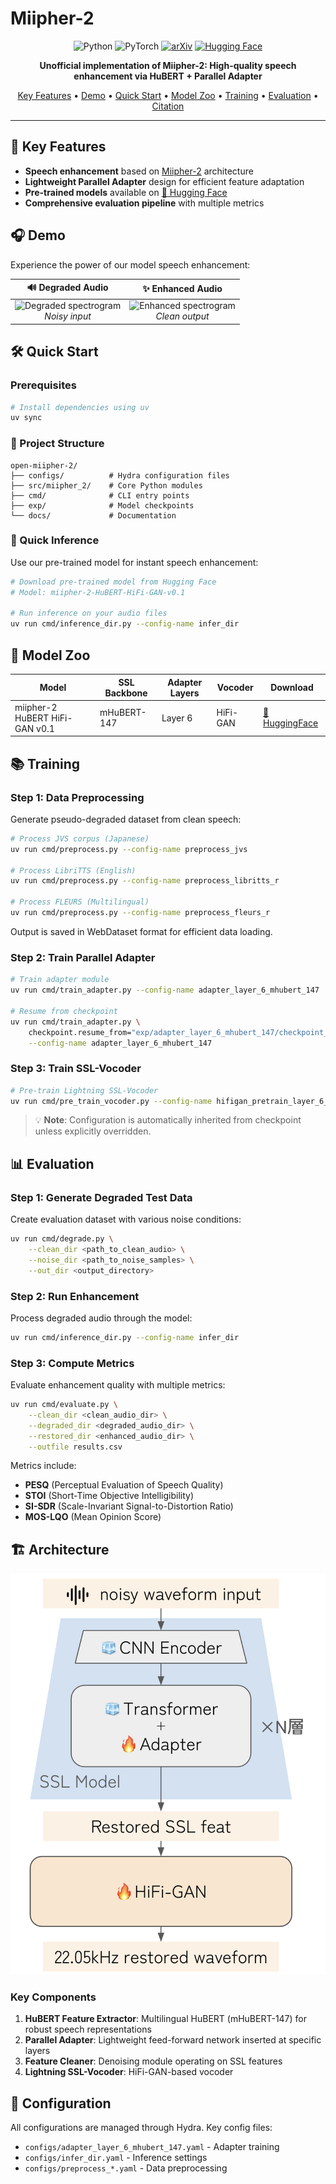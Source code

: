 # Miipher-2

<p align="center">
  <img src="https://img.shields.io/badge/python-3.8%2B-blue" alt="Python">
  <img src="https://img.shields.io/badge/PyTorch-2.0%2B-ee4c2c?logo=pytorch&logoColor=white" alt="PyTorch">
  <a href="https://arxiv.org/abs/2505.04457"><img src="https://img.shields.io/badge/arXiv-2505.04457-b31b1b.svg" alt="arXiv"></a>
  <a href="https://huggingface.co/Atotti/miipher-2-HuBERT-HiFi-GAN-v0.1"><img src="https://img.shields.io/badge/%F0%9F%A4%97-Hugging%20Face-yellow" alt="Hugging Face"></a>
</p>

<p align="center">
  <b>Unofficial implementation of Miipher-2: High-quality speech enhancement via HuBERT + Parallel Adapter</b>
</p>

<p align="center">
  <a href="#-key-features">Key Features</a> •
  <a href="#-demo">Demo</a> •
  <a href="#-quick-start">Quick Start</a> •
  <a href="#-model-zoo">Model Zoo</a> •
  <a href="#-training">Training</a> •
  <a href="#-evaluation">Evaluation</a> •
  <a href="#-citation">Citation</a>
</p>

---

## 🚀 Key Features

- **Speech enhancement** based on [Miipher-2](https://arxiv.org/abs/2505.04457) architecture
- **Lightweight Parallel Adapter** design for efficient feature adaptation
- **Pre-trained models** available on [🤗 Hugging Face](https://huggingface.co/Atotti/miipher-2-HuBERT-HiFi-GAN-v0.1)
- **Comprehensive evaluation pipeline** with multiple metrics

## 🎧 Demo

Experience the power of our model speech enhancement:

<div align="center">
<table>
  <thead>
    <tr>
      <th>🔊 Degraded Audio</th>
      <th>✨ Enhanced Audio</th>
    </tr>
  </thead>
  <tbody>
    <tr>
      <td align="center">
        <img src="https://cdn-uploads.huggingface.co/production/uploads/64a0f51eddcdc3438ed10a7d/Vi-S6--fnsEh4FyM23UNv.png" alt="Degraded spectrogram" width="320">
        <br>
        <em>Noisy input</em>
      </td>
      <td align="center">
        <img src="https://cdn-uploads.huggingface.co/production/uploads/64a0f51eddcdc3438ed10a7d/AC1_h5ur8dnayBC8yahpM.png" alt="Enhanced spectrogram" width="320">
        <br>
        <em>Clean output</em>
      </td>
    </tr>
  </tbody>
</table>
</div>

## 🛠️ Quick Start

### Prerequisites

```bash
# Install dependencies using uv
uv sync
```

### 📁 Project Structure

```
open-miipher-2/
├── configs/          # Hydra configuration files
├── src/miipher_2/    # Core Python modules
├── cmd/              # CLI entry points
├── exp/              # Model checkpoints
└── docs/             # Documentation
```

### 🚀 Quick Inference

Use our pre-trained model for instant speech enhancement:

```bash
# Download pre-trained model from Hugging Face
# Model: miipher-2-HuBERT-HiFi-GAN-v0.1

# Run inference on your audio files
uv run cmd/inference_dir.py --config-name infer_dir
```

## 🤗 Model Zoo

| Model | SSL Backbone | Adapter Layers | Vocoder | Download |
|-------|--------------|----------------|---------|----------|
| miipher-2 HuBERT HiFi-GAN v0.1 | mHuBERT-147 | Layer 6 | HiFi-GAN | [🤗 HuggingFace](https://huggingface.co/Atotti/miipher-2-HuBERT-HiFi-GAN-v0.1) |

## 📚 Training

### Step 1: Data Preprocessing

Generate pseudo-degraded dataset from clean speech:

```bash
# Process JVS corpus (Japanese)
uv run cmd/preprocess.py --config-name preprocess_jvs

# Process LibriTTS (English)
uv run cmd/preprocess.py --config-name preprocess_libritts_r

# Process FLEURS (Multilingual)
uv run cmd/preprocess.py --config-name preprocess_fleurs_r
```

Output is saved in WebDataset format for efficient data loading.

### Step 2: Train Parallel Adapter

```bash
# Train adapter module
uv run cmd/train_adapter.py --config-name adapter_layer_6_mhubert_147

# Resume from checkpoint
uv run cmd/train_adapter.py \
    checkpoint.resume_from="exp/adapter_layer_6_mhubert_147/checkpoint_199k.pt" \
    --config-name adapter_layer_6_mhubert_147
```

### Step 3: Train SSL-Vocoder

```bash
# Pre-train Lightning SSL-Vocoder
uv run cmd/pre_train_vocoder.py --config-name hifigan_pretrain_layer_6_mhubert_147
```

> 💡 **Note**: Configuration is automatically inherited from checkpoint unless explicitly overridden.


## 📊 Evaluation

### Step 1: Generate Degraded Test Data

Create evaluation dataset with various noise conditions:

```bash
uv run cmd/degrade.py \
    --clean_dir <path_to_clean_audio> \
    --noise_dir <path_to_noise_samples> \
    --out_dir <output_directory>
```

### Step 2: Run Enhancement

Process degraded audio through the model:

```bash
uv run cmd/inference_dir.py --config-name infer_dir
```

### Step 3: Compute Metrics

Evaluate enhancement quality with multiple metrics:

```bash
uv run cmd/evaluate.py \
    --clean_dir <clean_audio_dir> \
    --degraded_dir <degraded_audio_dir> \
    --restored_dir <enhanced_audio_dir> \
    --outfile results.csv
```

Metrics include:
- **PESQ** (Perceptual Evaluation of Speech Quality)
- **STOI** (Short-Time Objective Intelligibility)
- **SI-SDR** (Scale-Invariant Signal-to-Distortion Ratio)
- **MOS-LQO** (Mean Opinion Score)

## 🏗️ Architecture

![alt text](docs/image.png)

### Key Components

1. **HuBERT Feature Extractor**: Multilingual HuBERT (mHuBERT-147) for robust speech representations
2. **Parallel Adapter**: Lightweight feed-forward network inserted at specific layers
3. **Feature Cleaner**: Denoising module operating on SSL features
4. **Lightning SSL-Vocoder**: HiFi-GAN-based vocoder

## 🔧 Configuration

All configurations are managed through Hydra. Key config files:

- `configs/adapter_layer_6_mhubert_147.yaml` - Adapter training
- `configs/infer_dir.yaml` - Inference settings
- `configs/preprocess_*.yaml` - Data preprocessing
